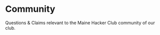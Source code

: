 Community
=========

Questions &amp; Claims relevant to the Maine Hacker Club community of our club.
